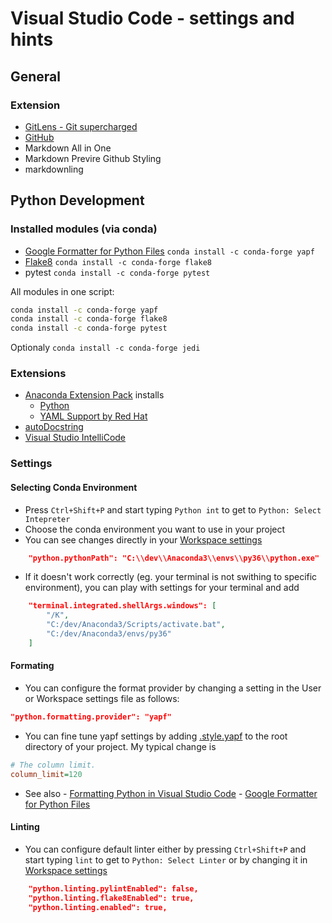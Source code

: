 # Visual Studio Code - settings and hints
## General

### Extension
- [GitLens - Git supercharged](https://marketplace.visualstudio.com/items?itemName=eamodio.gitlens)
- [GitHub](https://marketplace.visualstudio.com/items?itemName=GitHub.vscode-pull-request-github)
- Markdown All in One
- Markdown Previre Github Styling
- markdownling

## Python Development
### Installed modules (via conda)
- [Google Formatter for Python Files](https://github.com/google/yapf) `conda install -c conda-forge yapf`
- [Flake8](http://flake8.pycqa.org/en/latest/) `conda install -c conda-forge flake8`
- pytest `conda install -c conda-forge pytest`
  
All modules in one script:  

``` bash
conda install -c conda-forge yapf
conda install -c conda-forge flake8
conda install -c conda-forge pytest
```

Optionaly `conda install -c conda-forge jedi`

### Extensions

- [Anaconda Extension Pack](https://marketplace.visualstudio.com/items?itemName=ms-python.anaconda-extension-pack) installs
  - [Python](https://marketplace.visualstudio.com/items?itemName=ms-python.python)
  - [YAML Support by Red Hat](https://marketplace.visualstudio.com/items?itemName=redhat.vscode-yaml)  
- [autoDocstring](https://marketplace.visualstudio.com/items?itemName=njpwerner.autodocstring)
- [Visual Studio IntelliCode](https://marketplace.visualstudio.com/items?itemName=VisualStudioExptTeam.vscodeintellicode)

### Settings

#### Selecting Conda Environment

- Press `Ctrl+Shift+P` and start typing `Python int` to get to  `Python: Select Intepreter`
- Choose the conda environment you want to use in your project
- You can see changes directly in your [Workspace settings](.vscode/settings.json)

``` json
    "python.pythonPath": "C:\\dev\\Anaconda3\\envs\\py36\\python.exe"
```

- If it doesn't work correctly (eg. your terminal is not swithing to specific environment), you can play with settings for your terminal and add

``` json
    "terminal.integrated.shellArgs.windows": [
        "/K",
        "C:/dev/Anaconda3/Scripts/activate.bat",
        "C:/dev/Anaconda3/envs/py36"
    ]
```


#### Formating

- You can configure the format provider by changing a setting in the User or Workspace settings file as follows:

``` json
"python.formatting.provider": "yapf"
```

- You can fine tune yapf settings by adding [.style.yapf](.style.yapf) to the root directory of your project. My typical change is

``` ini
# The column limit.
column_limit=120
```

- See also
      - [Formatting  Python in Visual Studio Code](https://donjayamanne.github.io/pythonVSCodeDocs/docs/formatting)
      - [Google Formatter for Python Files](https://github.com/google/yapf) 

#### Linting

- You can configure default linter either by pressing `Ctrl+Shift+P` and start typing `lint` to get to `Python: Select Linter` or by changing it in [Workspace settings](.vscode/settings.json)

``` json
    "python.linting.pylintEnabled": false,
    "python.linting.flake8Enabled": true,
    "python.linting.enabled": true,
```


